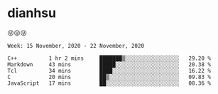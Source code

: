 
# dianhsu

:stuck_out_tongue_winking_eye::stuck_out_tongue_winking_eye::stuck_out_tongue_winking_eye:

<!--START_SECTION:waka-->
```text
Week: 15 November, 2020 - 22 November, 2020

C++          1 hr 2 mins     ███████▒░░░░░░░░░░░░░░░░░   29.20 % 
Markdown     43 mins         █████░░░░░░░░░░░░░░░░░░░░   20.38 % 
Tcl          34 mins         ████░░░░░░░░░░░░░░░░░░░░░   16.22 % 
C            20 mins         ██▒░░░░░░░░░░░░░░░░░░░░░░   09.83 % 
JavaScript   17 mins         ██░░░░░░░░░░░░░░░░░░░░░░░   08.36 % 
```
<!--END_SECTION:waka-->
